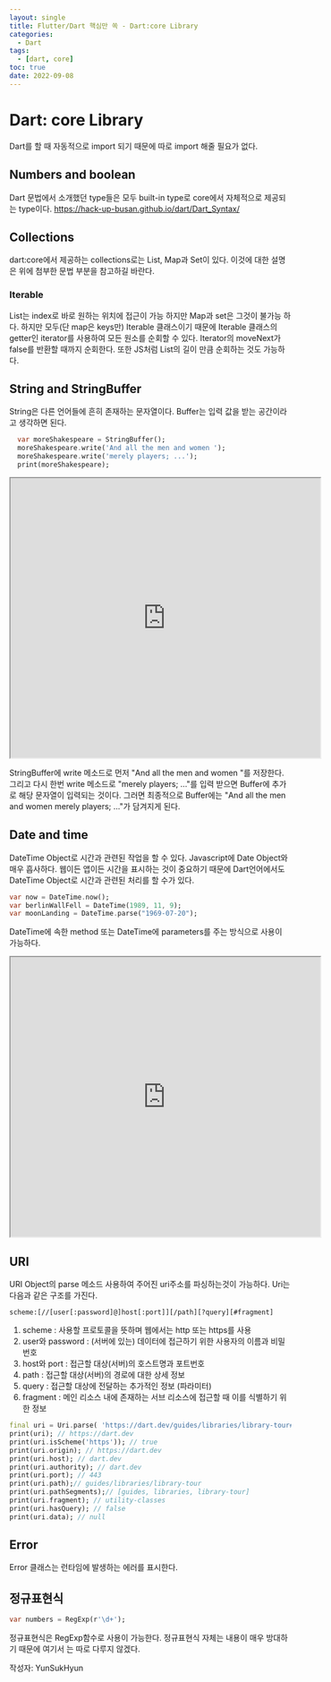 ```yaml
---
layout: single
title: Flutter/Dart 핵심만 쏙 - Dart:core Library
categories:
  - Dart
tags:
  - [dart, core]
toc: true
date: 2022-09-08
---
```

# Dart: core Library
Dart를 할 때 자동적으로 import 되기 때문에 따로 import 해줄 필요가 없다.

## Numbers and boolean
Dart 문법에서 소개했던 type들은 모두 built-in type로 core에서 자체적으로 제공되는 type이다. 
https://hack-up-busan.github.io/dart/Dart_Syntax/

## Collections
dart:core에서 제공하는 collections로는 List, Map과 Set이 있다. 이것에 대한 설명은 위에 첨부한 문법 부분을 참고하길 바란다.

### Iterable
List는 index로 바로 원하는 위치에 접근이 가능 하지만 Map과 set은 그것이 불가능 하다. 하지만 모두(단 map은 keys만) Iterable 클래스이기 때문에 Iterable 클래스의 getter인 iterator를 사용하여 모든 원소를 순회할 수 있다. Iterator의 moveNext가 false를 반환할 때까지 순회한다.  또한 JS처럼 List의 길이 만큼 순회하는 것도 가능하다. 





## String and StringBuffer
String은 다른 언어들에 흔히 존재하는 문자열이다.
Buffer는 입력 값을 받는 공간이라고 생각하면 된다. 

```dart
  var moreShakespeare = StringBuffer();
  moreShakespeare.write('And all the men and women ');
  moreShakespeare.write('merely players; ...');
  print(moreShakespeare);
```

<iframe src="https://dartpad.dev/embed-dart.html?id=d84f45edb6eeda7fefc41832fe2808a6" style="width:110%; height:500px"></iframe>

StringBuffer에 write 메소드로 먼저 
"And all the men and women "를 저장한다. 그리고 다시 한번 write 메소드로  "merely players; ..."를 입력 받으면 Buffer에 추가로 해당 문자열이 입력되는 것이다. 그러면 최종적으로 Buffer에는 "And all the men and women merely players; ..."가 담겨지게 된다.  

  
## Date and time
DateTime Object로 시간과 관련된 작업을 할 수 있다.
Javascript에 Date Object와 매우 흡사하다. 웹이든 앱이든 시간을 표시하는 것이 중요하기 때문에 Dart언어에서도 DateTime Object로 시간과 관련된 처리를 할 수가 있다.


  



```dart
var now = DateTime.now();
var berlinWallFell = DateTime(1989, 11, 9);
var moonLanding = DateTime.parse("1969-07-20");
```

DateTime에 속한 method 또는 DateTime에 parameters를 주는 방식으로 사용이 가능하다. 

  

</iframe>
<iframe src="https://dartpad.dev/embed-dart.html?id=836dc3cb95296a42e218c0ec2a27ebbc" style="width:110%; height:500px"></iframe>

## URI
URI Object의 parse 메소드 사용하여 주어진 uri주소를 파싱하는것이 가능하다. 
Uri는 다음과 같은 구조를 가진다.

```
scheme:[//[user[:password]@]host[:port]][/path][?query][#fragment]
```

1.  scheme : 사용할 프로토콜을 뜻하며 웹에서는 http 또는 https를 사용
2.  user와 password : (서버에 있는) 데이터에 접근하기 위한 사용자의 이름과 비밀번호
3.  host와 port : 접근할 대상(서버)의 호스트명과 포트번호
4.  path : 접근할 대상(서버)의 경로에 대한 상세 정보
5.  query : 접근할 대상에 전달하는 추가적인 정보 (파라미터)
6.  fragment : 메인 리소스 내에 존재하는 서브 리소스에 접근할 때 이를 식별하기 위한 정보

```dart
final uri = Uri.parse( 'https://dart.dev/guides/libraries/library-tour#utility-classes'); 
print(uri); // https://dart.dev 
print(uri.isScheme('https')); // true
print(uri.origin); // https://dart.dev
print(uri.host); // dart.dev
print(uri.authority); // dart.dev
print(uri.port); // 443
print(uri.path);// guides/libraries/library-tour
print(uri.pathSegments);// [guides, libraries, library-tour]  
print(uri.fragment); // utility-classes
print(uri.hasQuery); // false
print(uri.data); // null
```

## Error
Error 클래스는 런타임에 발생하는 에러를 표시한다.


## 정규표현식
```dart
var numbers = RegExp(r'\d+');
```

정규표현식은 RegExp함수로 사용이 가능한다. 
정규표현식 자체는 내용이 매우 방대하기 때문에 여기서 는 따로 다루지 않겠다. 



작성자: YunSukHyun
